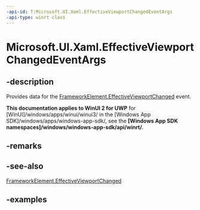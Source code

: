 ```yaml
---
-api-id: T:Microsoft.UI.Xaml.EffectiveViewportChangedEventArgs
-api-type: winrt class
---
```


<!-- Class syntax.
public class EffectiveViewportChangedEventArgs 
-->

# Microsoft.UI.Xaml.EffectiveViewportChangedEventArgs

## -description

Provides data for the [FrameworkElement.EffectiveViewportChanged](frameworkelement_effectiveviewportchanged.md) event.

**This documentation applies to WinUI 2 for UWP** for [WinUI]/windows/apps/winui/winui3/ in the [Windows App SDK]/windows/apps/windows-app-sdk/, see the **[Windows App SDK namespaces]/windows/windows-app-sdk/api/winrt/**.

## -remarks

## -see-also

[FrameworkElement.EffectiveViewportChanged](frameworkelement_effectiveviewportchanged.md)

## -examples

